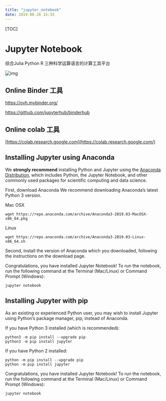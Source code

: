 ```yaml
---
title: "jupyter_notebook"
date: 2019-06-26 15:33
---
```

[TOC]



# Jupyter Notebook

综合Julia Python R 三种科学运算语言的计算工具平台

![img](https://snag.gy/EFrU1H.jpg)



## Online Binder 工具 

https://ovh.mybinder.org/

https://github.com/jupyterhub/binderhub



## Online colab 工具

[https://colab.research.google.com](https://colab.research.google.com/)



## Installing Jupyter using Anaconda

We **strongly recommend** installing Python and Jupyter using the [Anaconda Distribution](https://www.anaconda.com/downloads), which includes Python, the Jupyter Notebook, and other commonly used packages for scientific computing and data science.

First, download Anaconda We recommend downloading Anaconda’s latest Python 3 version.



Mac OSX

```
wget https://repo.anaconda.com/archive/Anaconda3-2019.03-MacOSX-x86_64.pkg
```



Linux 

```
wget https://repo.anaconda.com/archive/Anaconda3-2019.03-Linux-x86_64.sh
```



Second, install the version of Anaconda which you downloaded, following the instructions on the download page.

Congratulations, you have installed Jupyter Notebook! To run the notebook, run the following command at the Terminal (Mac/Linux) or Command Prompt (Windows):

```
jupyter notebook
```



## Installing Jupyter with pip

As an existing or experienced Python user, you may wish to install Jupyter using Python’s package manager, pip, instead of Anaconda.

If you have Python 3 installed (which is recommended):

```
python3 -m pip install --upgrade pip
python3 -m pip install jupyter
```

If you have Python 2 installed:

```
python -m pip install --upgrade pip
python -m pip install jupyter
```

Congratulations, you have installed Jupyter Notebook! To run the notebook, run the following command at the Terminal (Mac/Linux) or Command Prompt (Windows):

```
jupyter notebook
```

## 



